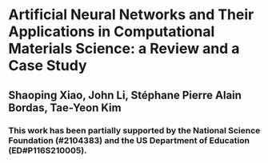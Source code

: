 # Artificial Neural Networks and Their Applications in Computational Materials Science: a Review and a Case Study
## Shaoping Xiao, John Li, Stéphane Pierre Alain Bordas, Tae-Yeon Kim
### This work has been partially supported by the National Science Foundation (#2104383) and the US Department of Education (ED#P116S210005).
